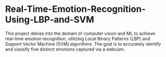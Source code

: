# Real-Time-Emotion-Recognition-Using-LBP-and-SVM
This project delves into the domain of computer vision and ML to achieve real-time emotion recognition, utilizing Local Binary Patterns (LBP) and Support Vector Machine (SVM) algorithms. The goal is to accurately identify and classify five distinct emotions captured via a webcam.

